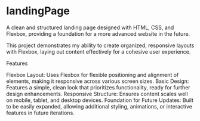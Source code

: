 # landingPage

A clean and structured landing page designed with HTML, CSS, and Flexbox, providing a foundation for a more advanced website in the future.

This project demonstrates my ability to create organized, responsive layouts with Flexbox, laying out content effectively for a cohesive user experience.

Features

Flexbox Layout: Uses Flexbox for flexible positioning and alignment of elements, making it responsive across various screen sizes.
Basic Design: Features a simple, clean look that prioritizes functionality, ready for further design enhancements.
Responsive Structure: Ensures content scales well on mobile, tablet, and desktop devices.
Foundation for Future Updates: Built to be easily expanded, allowing additional styling, animations, or interactive features in future iterations.

